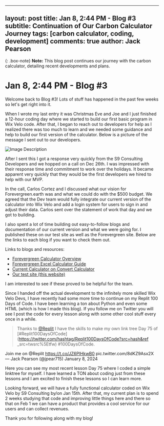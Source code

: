 
---
layout: post
title: Jan 8, 2:44 PM - Blog #3
subtitle: Continuation of Our Carbon Calculator Journey
tags: [carbon calculator, coding, development]
comments: true
author: Jack Pearson
---


{: .box-note}
**Note:** This blog post continues our journey with the carbon calculator, detailing recent developments and plans.

# Jan 8, 2:44 PM - Blog #3

Welcome back to Blog #3! Lots of stuff has happened in the past few weeks so let's get right into it.

When I wrote my last entry it was Christmas Eve and Joe and I just finished a 12-hour coding day where we started to build our first basic program in Wix Velo code. After that, I began to reach out to developers for help as I realized there was too much to learn and we needed some guidance and help to build our first version of the calculator. Below is a picture of the message I sent out to our developers.

![Image Description](https://github.com/jackforevergreen/jackforevergreen.github.io/assets/151107754/8ea40cc4-4cad-4925-a6bc-7b66e356c595)

After I sent this I got a response very quickly from the S9 Consulting Developers and we hopped on a call on Dec 26th. I was impressed with their response time and commitment to work over the holidays. It became apparent very quickly that they would be the first developers we hired to help with our MVP.

In the call, Carlos Cortez and I discussed what our vision for Forevergreen.earth was and what we could do with the $500 budget. We agreed that the Dev team would fully integrate our current version of the calculator into Wix Velo and add a login system for users to sign in and adjust their data. Carlos sent over the statement of work that day and we got to building.

I also spent a lot of time building out easy-to-follow blogs and documentation of our current version and what we were going for. I published these on our test site as well as the Forevergreen site. Below are the links to each blog if you want to check them out.

Links to blogs and resources:
- [Forevergreen Calculator Overview](https://www.forevergreen.earth/post/forevergreen-calculator-overview)
- [Forevergreen Excel Calculator Guide](https://jpearson906.wixsite.com/carbon-calc/post/forevergreen-excel-calculator-guide)
- [Current Calculator on Convert Calculator](https://jpearson906.wixsite.com/carbon-calc/post/current-calculator-on-convert-calculator)
- [Our test site (this website)](https://jpearson906.wixsite.com/carbon-calc/post/our-test-site-this-website)

I am interested to see if these proved to be helpful for the team.

Since I handed off the actual development to the infinitely more skilled Wix Velo Devs, I have recently had some more time to continue on my Replit 100 Days of Code. I have been learning a ton about Python and even some HTML (which is how I made this blog). If you follow me on Twitter you will see I post the code for every lesson along with some other cool stuff every once in a while.

> Thanks to [@Replit](https://twitter.com/Replit) I have the skills to make my own link tree Day 75 of [#Replit100DaysOfCode](https://twitter.com/hashtag/Replit100DaysOfCode?src=hash&ref
_src=twsrc%5Etfw) #100DaysOfCode.

Join me on @Replit https://t.co/JZ6PlHkwB0 pic.twitter.com/8dKZ9Asx2X
— Jack Pearson (@jpear715) January 8, 2024

Here you can see my most recent lesson Day 75 where I coded a simple linktree for myself. I have learned a TON about coding just from these lessons and I am excited to finish these lessons so I can learn more.

Looking forward, we will have a fully functional calculator coded on Wix Velo by S9 Consulting by/on Jan 15th. After that, my current plan is to spend 2 weeks studying that code and improving little things here and there so that on Feb 1 we can have a product that provides a cool service for our users and can collect revenues.

Thank you for following along with my blog!
